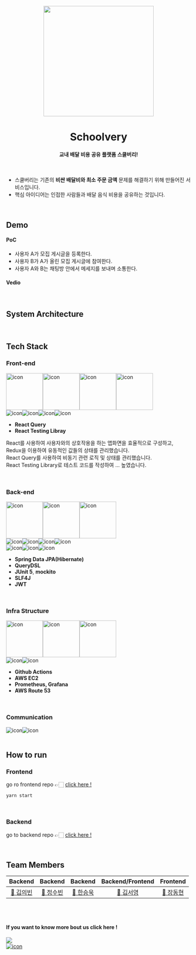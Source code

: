 <p align="middle" >
  <img src="https://user-images.githubusercontent.com/76704035/182891239-5024d4e0-49c5-48a9-9a54-6cf9e869aca9.png" width="300" height="300">
</p>

<h1 align="middle">
Schoolvery
</h1>

<h4 align="middle"> 교내 배달 비용 공유 플랫폼 스쿨버리!</h4>

<br />

- 스쿨버리는 기존의 **비싼 배달비와 최소 주문 금액** 문제를 해결하기 위해 만들어진 서비스입니다. 
- 핵심 아이디어는 인접한 사람들과 배달 음식 비용을 공유하는 것입니다.


</br>

## Demo
#### PoC
- 사용자 A가 모집 게시글을 등록한다.
- 사용자 B가 A가 올린 모집 게시글에 참여한다.
- 사용자 A와 B는 채팅방 안에서 메세지를 보내며 소통한다. 

#### Vedio


<br/>


## System Architecture


<br/>


## Tech Stack

### Front-end

<div style="display: flex; align-items: flex-start;">
  <img src="https://techstack-generator.vercel.app/react-icon.svg" alt="icon" width="100" height="100" />
  <img src="https://techstack-generator.vercel.app/redux-icon.svg" alt="icon" width="100" height="100" />
  <img src="https://techstack-generator.vercel.app/ts-icon.svg" alt="icon" width="100" height="100" />
  <img src="https://techstack-generator.vercel.app/prettier-icon.svg" alt="icon" width="100" height="100" />
</div>

<div style="display: flex; align-items: flex-start;">
  <img src="https://img.shields.io/badge/Redux-593D88?style=for-the-badge&logo=redux&logoColor=white" alt="icon" />
<img src="https://img.shields.io/badge/Yarn-2C8EBB?style=for-the-badge&logo=yarn&logoColor=white" alt="icon" />
  <img src="https://img.shields.io/badge/eslint-3A33D1?style=for-the-badge&logo=eslint&logoColor=white" alt="icon" />
  <img src="https://img.shields.io/badge/prettier-1A2C34?style=for-the-badge&logo=prettier&logoColor=F7BA3E" alt="icon" />
</div>

- **React Query**
- **React Testing Libray**

React를 사용하여 사용자와의 상호작용을 하는 앱화면을 효율적으로 구성하고, <br />
Redux을 이용하여 유동적인 값들의 상태를 관리했습니다. <br />
React Query를 사용하여 비동기 관련 로직 및 상태를 관리했습니다. <br />
React Testing Library로 테스트 코드를 작성하여 ... 높였습니다.

<br />

### Back-end

<div style="display: flex; align-items: flex-start;">
  <img src="https://techstack-generator.vercel.app/mysql-icon.svg" alt="icon" width="100" height="100" />
  <img src="https://techstack-generator.vercel.app/java-icon.svg" alt="icon" width="100" height="100" />
  <img src="https://techstack-generator.vercel.app/restapi-icon.svg" alt="icon" width="100" height="100" />
</div>

<div style="display: flex; align-items: flex-start;">
  <img src="https://img.shields.io/badge/JWT-000000?style=for-the-badge&logo=JSON%20web%20tokens&logoColor=white" alt="icon" />
  <img src="https://img.shields.io/badge/Postman-FF6C37?style=for-the-badge&logo=Postman&logoColor=white" alt="icon" />
  <img src="https://img.shields.io/badge/Socket.io-010101?&style=for-the-badge&logo=Socket.io&logoColor=white" alt="icon" />
  <img src="https://img.shields.io/badge/Spring_Boot-F2F4F9?style=for-the-badge&logo=spring-boot" alt="icon" />
</div>

<div style="display: flex; align-items: flex-start;">
  <img src="https://img.shields.io/badge/Swagger-85EA2D?style=for-the-badge&logo=Swagger&logoColor=white" alt="icon" />
  <img src="https://img.shields.io/badge/Hibernate-59666C?style=for-the-badge&logo=Hibernate&logoColor=white" alt="icon" />
  <img src="https://img.shields.io/badge/Spring_Security-6DB33F?style=for-the-badge&logo=Spring-Security&logoColor=white" alt="icon" />
</div>

- **Spring Data JPA(Hibernate)**
- **QueryDSL**
- **JUnit 5**, **mockito**
- **SLF4J**
- **JWT**

<br />

### Infra Structure

<div style="display: flex; align-items: flex-start;">
  <img src="https://techstack-generator.vercel.app/github-icon.svg" alt="icon" width="100" height="100" />
  <img src="https://techstack-generator.vercel.app/docker-icon.svg" alt="icon" width="100" height="100" />
  <img src="https://techstack-generator.vercel.app/aws-icon.svg" alt="icon" width="100" height="100" />
</div>

<div style="display: flex; align-items: flex-start;">
  <img src="https://img.shields.io/badge/GIT-E44C30?style=for-the-badge&logo=git&logoColor=white" alt="icon" />
  <img src="https://img.shields.io/badge/GitHub-100000?style=for-the-badge&logo=github&logoColor=white" alt="icon" />
</div>

- **Github Actions**
- **AWS EC2**
- **Prometheus, Grafana**
- **AWS Route 53**

<br />

### Communication
<div style="display: flex; align-items: flex-start;">
  <img src="https://img.shields.io/badge/Slack-4A154B?style=for-the-badge&logo=slack&logoColor=white" alt="icon" />
  <img src="https://img.shields.io/badge/Zoom-2D8CFF?style=for-the-badge&logo=zoom&logoColor=white" alt="icon" />
</div>


<br/>

## How to run
### Frontend
go ro frontend repo 👉🏻 [click here !](https://github.com/team-e-techeer/schoolvery-fe)


```
yarn start
```

<br />


### Backend
go to backend repo 👉🏻 [click here !](https://github.com/team-e-techeer/schoolvery-be)


<br/>

## Team Members
|                                         Backend                                          |                                           Backend                                          |                                         Backend                                         |                                       Backend/Frontend                                        |                                        Frontend                                         |                                   
| :--------------------------------------------------------------------------------------: | :--------------------------------------------------------------------------------------: | :--------------------------------------------------------------------------------------: | :-------------------------------------------------------------------------------------: | :-----------------------------------------------------------------------------------: | 
|                       [🦈 김의빈](https://github.com/JoeCP17)                        |          [🐠 정수빈](https://github.com/SoobinJung1013)                            |                          [🦞 한승욱](https://github.com/SeungWookHan)                           |                         [🐋 김서영](https://github.com/ksy990628)                         |                            [🦭 장동현](https://github.com/ww8007)                            |             

<br />
<br />

#### If you want to know more bout us click here !
<a href="https://medium.com/@judy1013/schoolvery-test-1c1a097ddf12">
  <img src="https://img.shields.io/badge/Medium-12100E?style=for-the-badge&logo=medium&logoColor=white" />
</a>
<br/>
<a href="https://team-e2.notion.site/Shoolvery-01e48be509de4343b0ed1efecd8e0cb2">
  <img src="https://img.shields.io/badge/Notion-000000?style=for-the-badge&logo=notion&logoColor=white" alt="icon" />
</a>
